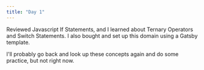 ```yaml
---
title: "Day 1"
---
```


Reviewed Javascript If Statements, and I learned about Ternary Operators
and Switch Statements. I also bought and set up this domain using a Gatsby template.

 I'll probably go back and look up these concepts again and do some practice, but not right now. 
